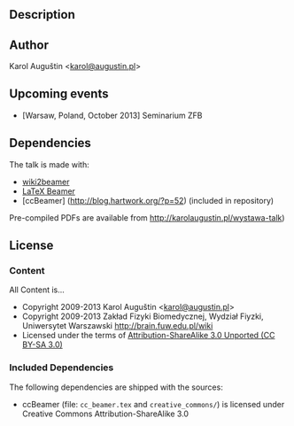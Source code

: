 # 

## Description



## Author

Karol Auguštin <<karol@augustin.pl>>

## Upcoming events

* [Warsaw, Poland, October 2013] Seminarium ZFB


## Dependencies

The talk is made with:

* [wiki2beamer](http://wiki2beamer.sourceforge.net/)
* [LaTeX Beamer](https://bitbucket.org/rivanvx/beamer/wiki/Home)
* [ccBeamer] (http://blog.hartwork.org/?p=52) (included in repository)

Pre-compiled PDFs are available from
http://karolaugustin.pl/wystawa-talk)

## License

### Content

All Content is...

* Copyright 2009-2013 Karol Auguštin <<karol@augustin.pl>>
* Copyright 2009-2013 Zakład Fizyki Biomedycznej, Wydział Fiyzki, Uniwersytet Warszawski http://brain.fuw.edu.pl/wiki
* Licensed under the terms of [Attribution-ShareAlike 3.0 Unported  (CC BY-SA 3.0) ](http://creativecommons.org/licenses/by-sa/3.0/)

### Included Dependencies

The following dependencies are shipped with the sources:

* ccBeamer (file: `cc_beamer.tex` and `creative_commons/`) is licensed under Creative Commons Attribution-ShareAlike 3.0

